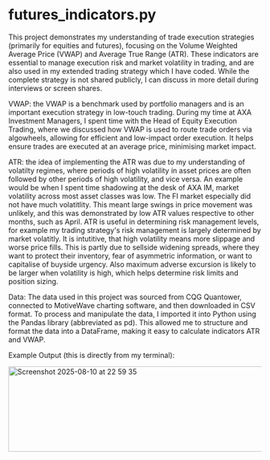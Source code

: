 # futures_indicators.py
This project demonstrates my understanding of trade execution strategies (primarily for equities and futures), focusing on the Volume Weighted Average Price (VWAP) and Average True Range (ATR). These indicators are essential to manage execution risk and market volatility in trading, and are also used in my extended trading strategy which I have coded. While the complete strategy is not shared publicly, I can discuss in more detail during interviews or screen shares.

VWAP: the VWAP is a benchmark used by portfolio managers and is an important execution strategy in low-touch trading. During my time at AXA Investment Managers, I spent time with the Head of Equity Execution Trading, where we discussed how VWAP is used to route trade orders via algowheels, allowing for efficient and low-impact order execution. It helps ensure trades are executed at an average price, minimising market impact.

ATR: the idea of implementing the ATR was due to my understanding of volatilty regimes, where periods of high volatility in asset prices are often followed by other periods of high volatility, and vice versa. An example would be when I spent time shadowing at the desk of AXA IM, market volatility across most asset classes was low. The FI market especially did not have much volatitlity. This meant large swings in price movement was unlikely, and this was demonstrated by low ATR values respective to other months, such as April. ATR is useful in determining risk management levels, for example my trading strategy's risk management is largely determined by market volatitly. It is intutitive, that high volatility means more slippage and worse price fills. This is partly due to sellside widening spreads, where they want to protect their inventory, fear of asymmetric information, or want to capitalise of buyside urgency. Also maximum adverse excursion is likely to be larger when volatility is high, which helps determine risk limits and position sizing.

Data: The data used in this project was sourced from CQG Quantower, connected to MotiveWave charting software, and then downloaded in CSV format. To process and manipulate the data, I imported it into Python using the Pandas library (abbreviated as pd). This allowed me to structure and format the data into a DataFrame, making it easy to calculate indicators ATR and VWAP.

Example Output (this is directly from my terminal):
 
<img width="835" height="170" alt="Screenshot 2025-08-10 at 22 59 35" src="https://github.com/user-attachments/assets/b951e4cc-2940-40a3-9036-211d8f52e126" />
